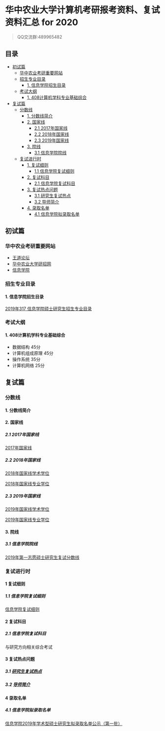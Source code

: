 # 华中农业大学计算机考研报考资料、复试资料汇总 for 2020
>QQ交流群:489965482

## 目录
* [初试篇](#初试篇)
   * [华中农业考研重要网站](#华中农业考研重要网站)
   * [招生专业目录](#招生专业目录)
       * [1. 信息学院招生目录](#1-信息学院招生目录)
    * [考试大纲](#考试大纲)
       * [1. 408计算机学科专业基础综合](#1-408计算机学科专业基础综合)
* [复试篇](#复试篇)
   * [分数线](#分数线)
       * [1. 分数线简介](#1-分数线简介)
       * [2. 国家线](#2-国家线)
            * [2.1 2017年国家线](#21-2017年国家线)
            * [2.2 2018年国家线](#22-2018年国家线)
            * [2.3 2019年国家线](#23-2019年国家线)
       * [3. 院线](#3-院线)
            * [3.1 信息学院院线](#31-信息学院院线)
    * [复试进行时](#复试进行时)
       * [1. 复试细则](#1-复试细则)
            * [1.1 信息学院复试细则](#11-信息学院复试细则)
       * [2. 复试科目](#2-复试科目)
            * [2.1 信息学院复试科目](#21-信息学院复试科目)
       * [3. 复试热点问题](#3-复试热点问题)
            * [3.1 研究生复试热点](#31-研究生复试热点)
            * [3.2 导师简介](#32-导师简介)
       * [4. 录取名单](#4-录取名单)
            * [4.1 信息学院拟录取名单](#41-信息学院拟录取名单)

## 初试篇
### 华中农业考研重要网站
- [王道论坛](http://cskaoyan.com/forum.php?mod=forumdisplay&fid=306&filter=typeid&typeid=49)
- [华中农业大学研招网](http://yjs.hzau.edu.cn/)
- [信息学院](http://coi.hzau.edu.cn/)

### 招生专业目录
#### 1. 信息学院招生目录
[2019年317 信息学院硕士研究生招生专业目录](http://yjs.hzau.edu.cn/2019hzauzsml.pdf)

### 考试大纲
#### 1. 408计算机学科专业基础综合
* 数据结构 45分
* 计算机组成原理 45分
* 操作系统 35分
* 计算机网络 25分

## 复试篇
### 分数线
#### 1. 分数线简介

#### 2. 国家线
##### 2.1 2017年国家线
[2017年国家线](https://yz.chsi.com.cn/kyzx/kydt/201703/20170315/1591016940.html)

##### 2.2 2018年国家线
[2018年国家线学术学位](https://yz.chsi.com.cn/kyzx/kp/201803/20180316/1670298651.html)

[2018年国家线专业学位](https://yz.chsi.com.cn/kyzx/kp/201803/20180316/1670298653.html)

##### 2.3 2019年国家线
[2019年国家线学术学位](https://yz.chsi.com.cn/kyzx/kp/201903/20190315/1772265280.html)

[2019年国家线专业学位](https://yz.chsi.com.cn/kyzx/kp/201903/20190315/1772265285.html)

#### 3. 院线
##### 3.1 信息学院院线
[2019年第一志愿硕士研究生复试分数线](http://yjs.hzau.edu.cn/2019hz.doc)

### 复试进行时
#### 1 复试细则
##### 1.1 信息学院复试细则
[信息学院复试细则](http://coi.hzau.edu.cn/system/_content/download.jsp?urltype=news.DownloadAttachUrl&owner=1394513483&wbfileid=2595576)

#### 2 复试科目
##### 2.1 信息学院复试科目
与研究方向相关综合考试

#### 3 复试热点问题
##### 3.1 [研究生复试热点](http://yjs1.hzau.edu.cn/zsgz/kyzl/201110/t20111011_13130.htm)

##### 3.2 [导师简介](http://coi.hzau.edu.cn/szdw/fjsml.htm)

#### 4 录取名单
##### 4.1 信息学院拟录取名单
[信息学院2019年学术型硕士研究生拟录取名单公示（第一批）](http://coi.hzau.edu.cn/system/_content/download.jsp?urltype=news.DownloadAttachUrl&owner=1394513483&wbfileid=2595796)
